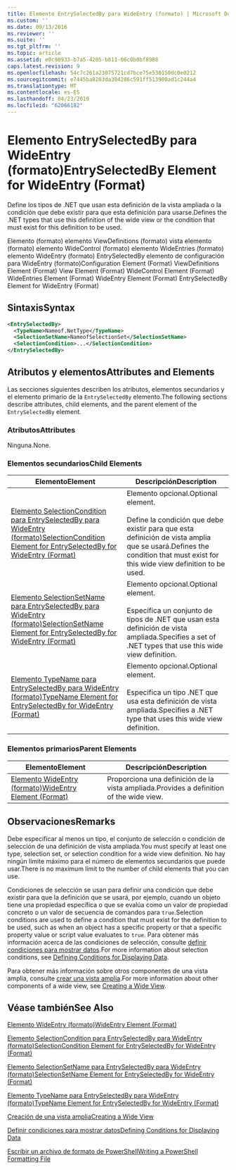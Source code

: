 ```yaml
---
title: Elemento EntrySelectedBy para WideEntry (formato) | Microsoft Docs
ms.custom: ''
ms.date: 09/13/2016
ms.reviewer: ''
ms.suite: ''
ms.tgt_pltfrm: ''
ms.topic: article
ms.assetid: e0c98933-b7a5-4205-b811-06c0b0bf8988
caps.latest.revision: 9
ms.openlocfilehash: 54c7c261a23075721cd7bce75e530150dc0e0212
ms.sourcegitcommit: e7445ba8203da304286c591ff513900ad1c244a4
ms.translationtype: MT
ms.contentlocale: es-ES
ms.lasthandoff: 04/23/2019
ms.locfileid: "62066182"
---
```

# <a name="entryselectedby-element-for-wideentry-format"></a><span data-ttu-id="a3a55-102">Elemento EntrySelectedBy para WideEntry (formato)</span><span class="sxs-lookup"><span data-stu-id="a3a55-102">EntrySelectedBy Element for WideEntry (Format)</span></span>

<span data-ttu-id="a3a55-103">Define los tipos de .NET que usan esta definición de la vista ampliada o la condición que debe existir para que esta definición para usarse.</span><span class="sxs-lookup"><span data-stu-id="a3a55-103">Defines the .NET types that use this definition of the wide view or the condition that must exist for this definition to be used.</span></span>

<span data-ttu-id="a3a55-104">Elemento (formato) elemento ViewDefinitions (formato) vista elemento (formato) elemento WideControl (formato) elemento WideEntries (formato) elemento WideEntry (formato) EntrySelectedBy elemento de configuración para WideEntry (formato)</span><span class="sxs-lookup"><span data-stu-id="a3a55-104">Configuration Element (Format) ViewDefinitions Element (Format) View Element (Format) WideControl Element (Format) WideEntries Element (Format) WideEntry Element (Format) EntrySelectedBy Element for WideEntry (Format)</span></span>

## <a name="syntax"></a><span data-ttu-id="a3a55-105">Sintaxis</span><span class="sxs-lookup"><span data-stu-id="a3a55-105">Syntax</span></span>

```xml
<EntrySelectedBy>
  <TypeName>Nameof.NetType</TypeName>
  <SelectionSetName>NameofSelectionSet</SelectionSetName>
  <SelectionCondition>...</SelectionCondition>
</EntrySelectedBy>
```

## <a name="attributes-and-elements"></a><span data-ttu-id="a3a55-106">Atributos y elementos</span><span class="sxs-lookup"><span data-stu-id="a3a55-106">Attributes and Elements</span></span>

<span data-ttu-id="a3a55-107">Las secciones siguientes describen los atributos, elementos secundarios y el elemento primario de la `EntrySelectedBy` elemento.</span><span class="sxs-lookup"><span data-stu-id="a3a55-107">The following sections describe attributes, child elements, and the parent element of the `EntrySelectedBy` element.</span></span>

### <a name="attributes"></a><span data-ttu-id="a3a55-108">Atributos</span><span class="sxs-lookup"><span data-stu-id="a3a55-108">Attributes</span></span>

<span data-ttu-id="a3a55-109">Ninguna.</span><span class="sxs-lookup"><span data-stu-id="a3a55-109">None.</span></span>

### <a name="child-elements"></a><span data-ttu-id="a3a55-110">Elementos secundarios</span><span class="sxs-lookup"><span data-stu-id="a3a55-110">Child Elements</span></span>

|<span data-ttu-id="a3a55-111">Elemento</span><span class="sxs-lookup"><span data-stu-id="a3a55-111">Element</span></span>|<span data-ttu-id="a3a55-112">Descripción</span><span class="sxs-lookup"><span data-stu-id="a3a55-112">Description</span></span>|
|-------------|-----------------|
|[<span data-ttu-id="a3a55-113">Elemento SelectionCondition para EntrySelectedBy para WideEntry (formato)</span><span class="sxs-lookup"><span data-stu-id="a3a55-113">SelectionCondition Element for EntrySelectedBy for WideEntry (Format)</span></span>](./selectioncondition-element-for-entryselectedby-for-widecontrol-format.md)|<span data-ttu-id="a3a55-114">Elemento opcional.</span><span class="sxs-lookup"><span data-stu-id="a3a55-114">Optional element.</span></span><br /><br /> <span data-ttu-id="a3a55-115">Define la condición que debe existir para que esta definición de vista amplia que se usará.</span><span class="sxs-lookup"><span data-stu-id="a3a55-115">Defines the condition that must exist for this wide view definition to be used.</span></span>|
|[<span data-ttu-id="a3a55-116">Elemento SelectionSetName para EntrySelectedBy para WideEntry (formato)</span><span class="sxs-lookup"><span data-stu-id="a3a55-116">SelectionSetName Element for EntrySelectedBy for WideEntry (Format)</span></span>](./selectionsetname-element-for-entryselectedby-for-widecontrol-format.md)|<span data-ttu-id="a3a55-117">Elemento opcional.</span><span class="sxs-lookup"><span data-stu-id="a3a55-117">Optional element.</span></span><br /><br /> <span data-ttu-id="a3a55-118">Especifica un conjunto de tipos de .NET que usan esta definición de vista ampliada.</span><span class="sxs-lookup"><span data-stu-id="a3a55-118">Specifies a set of .NET types that use this wide view definition.</span></span>|
|[<span data-ttu-id="a3a55-119">Elemento TypeName para EntrySelectedBy para WideEntry (formato)</span><span class="sxs-lookup"><span data-stu-id="a3a55-119">TypeName Element for EntrySelectedBy for WideEntry (Format)</span></span>](./typename-element-for-entryselectedby-for-wideentry-format.md)|<span data-ttu-id="a3a55-120">Elemento opcional.</span><span class="sxs-lookup"><span data-stu-id="a3a55-120">Optional element.</span></span><br /><br /> <span data-ttu-id="a3a55-121">Especifica un tipo .NET que usa esta definición de vista ampliada.</span><span class="sxs-lookup"><span data-stu-id="a3a55-121">Specifies a .NET type that uses this wide view definition.</span></span>|

### <a name="parent-elements"></a><span data-ttu-id="a3a55-122">Elementos primarios</span><span class="sxs-lookup"><span data-stu-id="a3a55-122">Parent Elements</span></span>

|<span data-ttu-id="a3a55-123">Elemento</span><span class="sxs-lookup"><span data-stu-id="a3a55-123">Element</span></span>|<span data-ttu-id="a3a55-124">Descripción</span><span class="sxs-lookup"><span data-stu-id="a3a55-124">Description</span></span>|
|-------------|-----------------|
|[<span data-ttu-id="a3a55-125">Elemento WideEntry (formato)</span><span class="sxs-lookup"><span data-stu-id="a3a55-125">WideEntry Element (Format)</span></span>](./wideentry-element-for-widecontrol-format.md)|<span data-ttu-id="a3a55-126">Proporciona una definición de la vista ampliada.</span><span class="sxs-lookup"><span data-stu-id="a3a55-126">Provides a definition of the wide view.</span></span>|

## <a name="remarks"></a><span data-ttu-id="a3a55-127">Observaciones</span><span class="sxs-lookup"><span data-stu-id="a3a55-127">Remarks</span></span>

<span data-ttu-id="a3a55-128">Debe especificar al menos un tipo, el conjunto de selección o condición de selección de una definición de vista ampliada.</span><span class="sxs-lookup"><span data-stu-id="a3a55-128">You must specify at least one type, selection set, or selection condition for a wide view definition.</span></span> <span data-ttu-id="a3a55-129">No hay ningún límite máximo para el número de elementos secundarios que puede usar.</span><span class="sxs-lookup"><span data-stu-id="a3a55-129">There is no maximum limit to the number of child elements that you can use.</span></span>

<span data-ttu-id="a3a55-130">Condiciones de selección se usan para definir una condición que debe existir para que la definición que se usará, por ejemplo, cuando un objeto tiene una propiedad específica o que se evalúa como un valor de propiedad concreto o un valor de secuencia de comandos para `true`.</span><span class="sxs-lookup"><span data-stu-id="a3a55-130">Selection conditions are used to define a condition that must exist for the definition to be used, such as when an object has a specific property or that a specific property value or script value evaluates to `true`.</span></span> <span data-ttu-id="a3a55-131">Para obtener más información acerca de las condiciones de selección, consulte [definir condiciones para mostrar datos](./defining-conditions-for-displaying-data.md).</span><span class="sxs-lookup"><span data-stu-id="a3a55-131">For more information about selection conditions, see [Defining Conditions for Displaying Data](./defining-conditions-for-displaying-data.md).</span></span>

<span data-ttu-id="a3a55-132">Para obtener más información sobre otros componentes de una vista amplia, consulte [crear una vista amplia](./creating-a-wide-view.md).</span><span class="sxs-lookup"><span data-stu-id="a3a55-132">For more information about other components of a wide view, see [Creating a Wide View](./creating-a-wide-view.md).</span></span>

## <a name="see-also"></a><span data-ttu-id="a3a55-133">Véase también</span><span class="sxs-lookup"><span data-stu-id="a3a55-133">See Also</span></span>

[<span data-ttu-id="a3a55-134">Elemento WideEntry (formato)</span><span class="sxs-lookup"><span data-stu-id="a3a55-134">WideEntry Element (Format)</span></span>](./wideentry-element-for-widecontrol-format.md)

[<span data-ttu-id="a3a55-135">Elemento SelectionCondition para EntrySelectedBy para WideEntry (formato)</span><span class="sxs-lookup"><span data-stu-id="a3a55-135">SelectionCondition Element for EntrySelectedBy for WideEntry (Format)</span></span>](./selectioncondition-element-for-entryselectedby-for-widecontrol-format.md)

[<span data-ttu-id="a3a55-136">Elemento SelectionSetName para EntrySelectedBy para WideEntry (formato)</span><span class="sxs-lookup"><span data-stu-id="a3a55-136">SelectionSetName Element for EntrySelectedBy for WideEntry (Format)</span></span>](./selectionsetname-element-for-entryselectedby-for-widecontrol-format.md)

[<span data-ttu-id="a3a55-137">Elemento TypeName para EntrySelectedBy para WideEntry (formato)</span><span class="sxs-lookup"><span data-stu-id="a3a55-137">TypeName Element for EntrySelectedBy for WideEntry (Format)</span></span>](./typename-element-for-entryselectedby-for-wideentry-format.md)

[<span data-ttu-id="a3a55-138">Creación de una vista amplia</span><span class="sxs-lookup"><span data-stu-id="a3a55-138">Creating a Wide View</span></span>](./creating-a-wide-view.md)

[<span data-ttu-id="a3a55-139">Definir condiciones para mostrar datos</span><span class="sxs-lookup"><span data-stu-id="a3a55-139">Defining Conditions for Displaying Data</span></span>](./defining-conditions-for-displaying-data.md)

[<span data-ttu-id="a3a55-140">Escribir un archivo de formato de PowerShell</span><span class="sxs-lookup"><span data-stu-id="a3a55-140">Writing a PowerShell Formatting File</span></span>](./writing-a-powershell-formatting-file.md)
